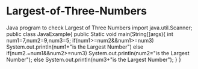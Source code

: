 # Largest-of-Three-Numbers
Java program to check Largest of Three Numbers
import java.util.Scanner;
public class JavaExample{
  public Static void main(String[]args){
      int num1=7,num2=9,num3=5;
      if(num1>=num2&&num1>=num3)
         System.out.println(num1+"is the Largest Number")
      else if(num2.=num1&&num2>=num3)
         System.out.println(num2="is the Largest Number");
      else
         System.out.println(num3+"is the Largest Number");
     }
}
